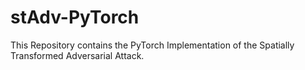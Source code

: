 # stAdv-PyTorch
This Repository contains the PyTorch Implementation of the Spatially Transformed Adversarial Attack.
